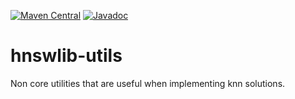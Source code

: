 [![Maven Central](https://maven-badges.herokuapp.com/maven-central/com.github.jelmerk/hnswlib-utils/badge.svg)](https://maven-badges.herokuapp.com/maven-central/com.github.jelmerk/hnswlib-utils) [![Javadoc](http://javadoc-badge.appspot.com/com.github.jelmerk/hnswlib-utils.svg?label=javadoc)](http://javadoc-badge.appspot.com/com.github.jelmerk/hnswlib-utils)

hnswlib-utils
=============

Non core utilities that are useful when implementing knn solutions.